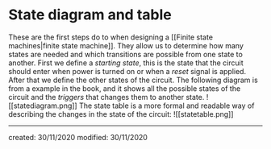 # State diagram and table
These are the first steps do to when designing a [[Finite state machines|finite state machine]]. They allow us to determine how many states are needed and which transitions are possible from one state to another.
First we define a *starting state*, this is the state that the circuit should enter when power is turned on or when a *reset* signal is applied. After that we define the other states of the circuit. The following diagram is from a example in the book, and it shows all the possible states of the circuit and the *triggers* that changes them to another state.
![[statediagram.png]]
The state table is a more formal and readable way of describing the changes in the state of the circuit:
![[statetable.png]]

---

created: 30/11/2020
modified: 30/11/2020